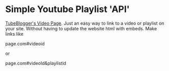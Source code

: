 # Simple Youtube Playlist 'API'
[TubeBlogger's Video Page](https://tubeblogger.blogspot.com/p/videos.html). 
Just an easy way to link to a video or playlist on your site. Without having to update the website html with embeds. Make links like 

page.com#videoid

or

page.com#videoId&playlistid


